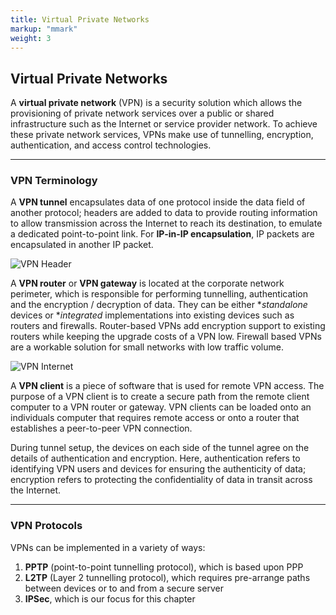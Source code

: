 ```yaml
---
title: Virtual Private Networks
markup: "mmark"
weight: 3
---
```


## Virtual Private Networks
A **virtual private network** (VPN) is a security solution which allows the provisioning of private network services over a public or shared infrastructure such as the Internet or service provider network. To achieve these private network services, VPNs make use of tunnelling, encryption, authentication, and access control technologies.

-----

### VPN Terminology

A **VPN tunnel** encapsulates data of one protocol inside the data field of another protocol; headers are added to data to provide routing information to allow transmission across the Internet to reach its destination, to emulate a dedicated point-to-point link. For **IP-in-IP encapsulation**, IP packets are encapsulated in another IP packet.

![VPN Header](/docs/figures/vpn-header.png)

A **VPN router** or **VPN gateway** is located at the corporate network perimeter, which is responsible for performing tunnelling, authentication and the encryption / decryption of data. They can be either **standalone* devices or **integrated* implementations into existing devices such as routers and firewalls. Router-based VPNs add encryption support to existing routers while keeping the upgrade costs of a VPN low. Firewall based VPNs are a workable solution for small networks with low traffic volume.

![VPN Internet](/docs/figures/vpn-internet.png)

A **VPN client** is a piece of software that is used for remote VPN access. The purpose of a VPN client is to create a secure path from the remote client computer to a VPN router or gateway. VPN clients can be loaded onto an individuals computer that requires remote access or onto a router that establishes a peer-to-peer VPN connection.

During tunnel setup, the devices on each side of the tunnel agree on the details of authentication and encryption. Here, authentication refers to identifying VPN users and devices for ensuring the authenticity of data; encryption refers to protecting the confidentiality of data in transit across the Internet.

------

### VPN Protocols
VPNs can be implemented in a variety of ways:
1. **PPTP** (point-to-point tunnelling protocol), which is based upon PPP
1. **L2TP** (Layer 2 tunnelling protocol), which requires pre-arrange paths between devices or to and from a secure server
1. **IPSec**, which is our focus for this chapter
